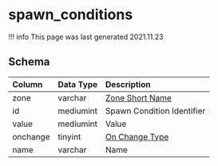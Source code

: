# spawn_conditions

!!! info
	This page was last generated 2021.11.23

## Schema
| Column | Data Type | Description |
| :--- | :--- | :--- |
| zone | varchar | [Zone Short Name](../../../../server/zones/zone-list) |
| id | mediumint | Spawn Condition Identifier |
| value | mediumint | Value |
| onchange | tinyint | [On Change Type](../../../../server/npc/spawns/on-change-types) |
| name | varchar | Name |

